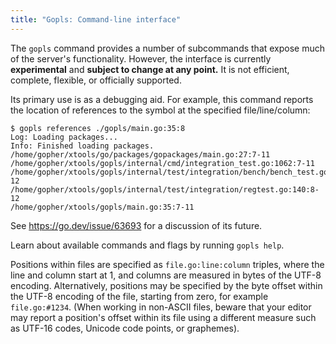 ```yaml
---
title: "Gopls: Command-line interface"
---
```


The `gopls` command provides a number of subcommands that expose much
of the server's functionality. However, the interface is currently
**experimental** and **subject to change at any point.**
It is not efficient, complete, flexible, or officially supported.

Its primary use is as a debugging aid.
For example, this command reports the location of references to the
symbol at the specified file/line/column:

```
$ gopls references ./gopls/main.go:35:8
Log: Loading packages...
Info: Finished loading packages.
/home/gopher/xtools/go/packages/gopackages/main.go:27:7-11
/home/gopher/xtools/gopls/internal/cmd/integration_test.go:1062:7-11
/home/gopher/xtools/gopls/internal/test/integration/bench/bench_test.go:59:8-12
/home/gopher/xtools/gopls/internal/test/integration/regtest.go:140:8-12
/home/gopher/xtools/gopls/main.go:35:7-11
```

See https://go.dev/issue/63693 for a discussion of its future.

Learn about available commands and flags by running `gopls help`.

Positions within files are specified as `file.go:line:column` triples,
where the line and column start at 1, and columns are measured in
bytes of the UTF-8 encoding.
Alternatively, positions may be specified by the byte offset within
the UTF-8 encoding of the file, starting from zero, for example
`file.go:#1234`.
(When working in non-ASCII files, beware that your editor may report a
position's offset within its file using a different measure such as
UTF-16 codes, Unicode code points, or graphemes).
